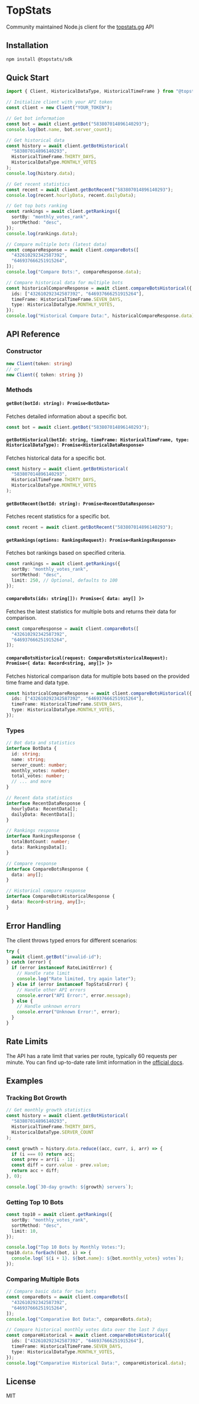 # TopStats

Community maintained Node.js client for the [topstats.gg](https://topstats.gg) API

## Installation

```bash
npm install @topstats/sdk
```

## Quick Start

```typescript
import { Client, HistoricalDataType, HistoricalTimeFrame } from "@topstats/sdk";

// Initialize client with your API token
const client = new Client("YOUR_TOKEN");

// Get bot information
const bot = await client.getBot("583807014896140293");
console.log(bot.name, bot.server_count);

// Get historical data
const history = await client.getBotHistorical(
  "583807014896140293",
  HistoricalTimeFrame.THIRTY_DAYS,
  HistoricalDataType.MONTHLY_VOTES
);
console.log(history.data);

// Get recent statistics
const recent = await client.getBotRecent("583807014896140293");
console.log(recent.hourlyData, recent.dailyData);

// Get top bots ranking
const rankings = await client.getRankings({
  sortBy: "monthly_votes_rank",
  sortMethod: "desc",
});
console.log(rankings.data);

// Compare multiple bots (latest data)
const compareResponse = await client.compareBots([
  "432610292342587392",
  "646937666251915264",
]);
console.log("Compare Bots:", compareResponse.data);

// Compare historical data for multiple bots
const historicalCompareResponse = await client.compareBotsHistorical({
  ids: ["432610292342587392", "646937666251915264"],
  timeFrame: HistoricalTimeFrame.SEVEN_DAYS,
  type: HistoricalDataType.MONTHLY_VOTES,
});
console.log("Historical Compare Data:", historicalCompareResponse.data);
```

## API Reference

### Constructor

```typescript
new Client(token: string)
// or
new Client({ token: string })
```

### Methods

#### `getBot(botId: string): Promise<BotData>`

Fetches detailed information about a specific bot.

```typescript
const bot = await client.getBot("583807014896140293");
```

#### `getBotHistorical(botId: string, timeFrame: HistoricalTimeFrame, type: HistoricalDataType): Promise<HistoricalDataResponse>`

Fetches historical data for a specific bot.

```typescript
const history = await client.getBotHistorical(
  "583807014896140293",
  HistoricalTimeFrame.THIRTY_DAYS,
  HistoricalDataType.MONTHLY_VOTES
);
```

#### `getBotRecent(botId: string): Promise<RecentDataResponse>`

Fetches recent statistics for a specific bot.

```typescript
const recent = await client.getBotRecent("583807014896140293");
```

#### `getRankings(options: RankingsRequest): Promise<RankingsResponse>`

Fetches bot rankings based on specified criteria.

```typescript
const rankings = await client.getRankings({
  sortBy: "monthly_votes_rank",
  sortMethod: "desc",
  limit: 250, // Optional, defaults to 100
});
```

#### `compareBots(ids: string[]): Promise<{ data: any[] }>` 

Fetches the latest statistics for multiple bots and returns their data for comparison.

```typescript
const compareResponse = await client.compareBots([
  "432610292342587392",
  "646937666251915264",
]);
```

#### `compareBotsHistorical(request: CompareBotsHistoricalRequest): Promise<{ data: Record<string, any[]> }>` 

Fetches historical comparison data for multiple bots based on the provided time frame and data type.

```typescript
const historicalCompareResponse = await client.compareBotsHistorical({
  ids: ["432610292342587392", "646937666251915264"],
  timeFrame: HistoricalTimeFrame.SEVEN_DAYS,
  type: HistoricalDataType.MONTHLY_VOTES,
});
```

### Types

```typescript
// Bot data and statistics
interface BotData {
  id: string;
  name: string;
  server_count: number;
  monthly_votes: number;
  total_votes: number;
  // ... and more
}

// Recent data statistics
interface RecentDataResponse {
  hourlyData: RecentData[];
  dailyData: RecentData[];
}

// Rankings response
interface RankingsResponse {
  totalBotCount: number;
  data: RankingsData[];
}

// Compare response
interface CompareBotsResponse {
  data: any[];
}

// Historical compare response
interface CompareBotsHistoricalResponse {
  data: Record<string, any[]>;
}
```

## Error Handling

The client throws typed errors for different scenarios:

```typescript
try {
  await client.getBot("invalid-id");
} catch (error) {
  if (error instanceof RateLimitError) {
    // Handle rate limit
    console.log("Rate limited, try again later");
  } else if (error instanceof TopStatsError) {
    // Handle other API errors
    console.error("API Error:", error.message);
  } else {
    // Handle unknown errors
    console.error("Unknown Error:", error);
  }
}
```

## Rate Limits

The API has a rate limit that varies per route, typically 60 requests per minute. You can find up-to-date rate limit information in the [official docs](https://docs.topstats.gg/authentication/ratelimits/).

## Examples

### Tracking Bot Growth

```typescript
// Get monthly growth statistics
const history = await client.getBotHistorical(
  "583807014896140293",
  HistoricalTimeFrame.THIRTY_DAYS,
  HistoricalDataType.SERVER_COUNT
);

const growth = history.data.reduce((acc, curr, i, arr) => {
  if (i === 0) return acc;
  const prev = arr[i - 1];
  const diff = curr.value - prev.value;
  return acc + diff;
}, 0);

console.log(`30-day growth: ${growth} servers`);
```

### Getting Top 10 Bots

```typescript
const top10 = await client.getRankings({
  sortBy: "monthly_votes_rank",
  sortMethod: "desc",
  limit: 10,
});

console.log("Top 10 Bots by Monthly Votes:");
top10.data.forEach((bot, i) => {
  console.log(`${i + 1}. ${bot.name}: ${bot.monthly_votes} votes`);
});
```

### Comparing Multiple Bots

```typescript
// Compare basic data for two bots
const compareBots = await client.compareBots([
  "432610292342587392",
  "646937666251915264",
]);
console.log("Comparative Bot Data:", compareBots.data);

// Compare historical monthly votes data over the last 7 days
const compareHistorical = await client.compareBotsHistorical({
  ids: ["432610292342587392", "646937666251915264"],
  timeFrame: HistoricalTimeFrame.SEVEN_DAYS,
  type: HistoricalDataType.MONTHLY_VOTES,
});
console.log("Comparative Historical Data:", compareHistorical.data);
```

## License

MIT
